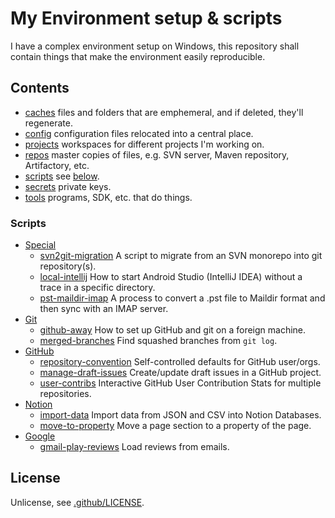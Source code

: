 # My Environment setup & scripts
I have a complex environment setup on Windows, this repository shall contain things that make the environment easily reproducible.

## Contents
 * [caches](caches) files and folders that are emphemeral, and if deleted, they'll regenerate.
 * [config](config) configuration files relocated into a central place.
 * [projects](projects) workspaces for different projects I'm working on.
 * [repos](repos) master copies of files, e.g. SVN server, Maven repository, Artifactory, etc.
 * [scripts](scripts) see [below](#scripts).
 * [secrets](secrets) private keys.
 * [tools](tools) programs, SDK, etc. that do things.

### Scripts
 * [Special](scripts/special)
   * [svn2git-migration](scripts/special/svn2git-migration) A script to migrate from an SVN monorepo into git repository(s).
   * [local-intellij](scripts/special/local-intellij) How to start Android Studio (IntelliJ IDEA) without a trace in a specific directory.
   * [pst-maildir-imap](scripts/special/pst-maildir-imap) A process to convert a .pst file to Maildir format and then sync with an IMAP server.
 * [Git](scripts/git)
   * [github-away](scripts/git/github-away) How to set up GitHub and git on a foreign machine.
   * [merged-branches](scripts/git/merged-branches) Find squashed branches from `git log`.
 * [GitHub](scripts/github)
   * [repository-convention](scripts/github/repository-convention) Self-controlled defaults for GitHub user/orgs.
   * [manage-draft-issues](scripts/github/project-manage-draft-issues) Create/update draft issues in a GitHub project.
   * [user-contribs](scripts/github/user-contribs) Interactive GitHub User Contribution Stats for multiple repositories.
 * [Notion](scripts/notion)
   * [import-data](scripts/notion/import-data) Import data from JSON and CSV into Notion Databases.
   * [move-to-property](scripts/notion/page-section-move-to-property) Move a page section to a property of the page.
 * [Google](scripts/google)
   * [gmail-play-reviews](scripts/google/gmail-play-reviews) Load reviews from emails.

## License
Unlicense, see [.github/LICENSE](.github/LICENSE).
